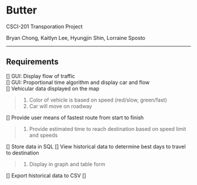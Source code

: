 Butter
=======

CSCI-201 Transporation Project

Bryan Chong, Kaitlyn Lee, Hyungjin Shin, Lorraine Sposto

-------

Requirements
-------


[] GUI: Display flow of traffic <br/>
[] GUI: Proportional time algorithm and display car and flow <br/>
[] Vehicular data displayed on the map <br/>
> 1. Color of vehicle is based on speed (red/slow, green/fast)
> 2. Car will move on roadway 

[] Provide user means of fastest route from start to finish
> 1. Provide estimated time to reach destination based on speed limit and speeds

[] Store data in SQL
[] View historical data to determine best days to travel to destination
> 1. Display in graph and table form

[] Export historical data to CSV
[]


